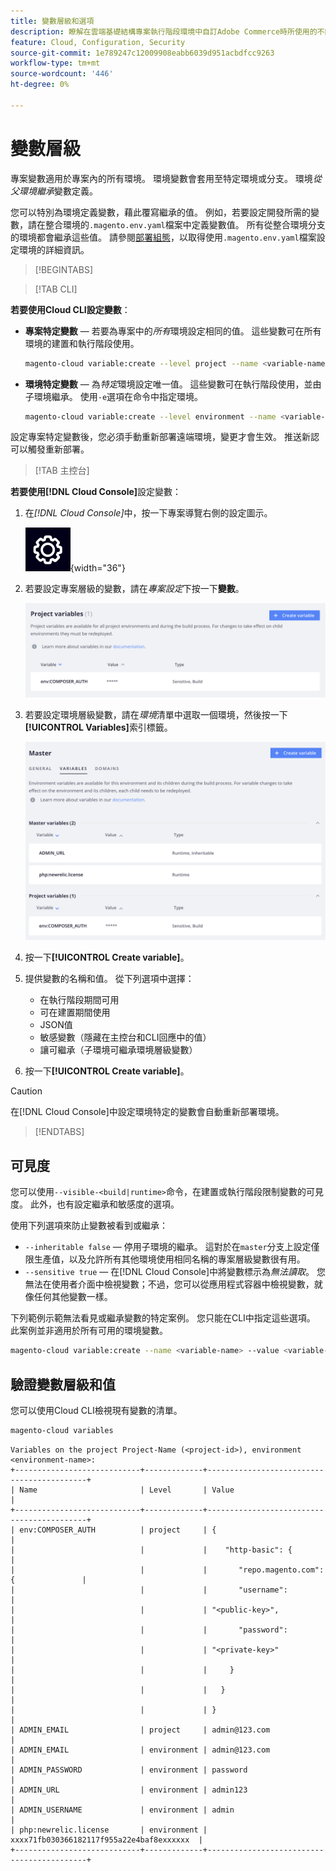 ```yaml
---
title: 變數層級和選項
description: 瞭解在雲端基礎結構專案執行階段環境中自訂Adobe Commerce時所使用的不同變數層級和選項。
feature: Cloud, Configuration, Security
source-git-commit: 1e789247c12009908eabb6039d951acbdfcc9263
workflow-type: tm+mt
source-wordcount: '446'
ht-degree: 0%

---
```


# 變數層級

專案變數適用於專案內的所有環境。 環境變數會套用至特定環境或分支。 環境&#x200B;_從父環境繼承_&#x200B;變數定義。

您可以特別為環境定義變數，藉此覆寫繼承的值。 例如，若要設定開發所需的變數，請在整合環境的`.magento.env.yaml`檔案中定義變數值。 所有從整合環境分支的環境都會繼承這些值。 請參閱[部署組態](configure-env-yaml.md)，以取得使用`.magento.env.yaml`檔案設定環境的詳細資訊。

>[!BEGINTABS]

>[!TAB CLI]

**若要使用Cloud CLI設定變數**：

- **專案特定變數** — 若要為專案中的&#x200B;_所有_&#x200B;環境設定相同的值。 這些變數可在所有環境的建置和執行階段使用。

  ```bash
  magento-cloud variable:create --level project --name <variable-name> --value <variable-value>
  ```

- **環境特定變數** — 為&#x200B;_特定_&#x200B;環境設定唯一值。 這些變數可在執行階段使用，並由子環境繼承。 使用`-e`選項在命令中指定環境。

  ```bash
  magento-cloud variable:create --level environment --name <variable-name> --value <variable-value>
  ```

設定專案特定變數後，您必須手動重新部署遠端環境，變更才會生效。 推送新認可以觸發重新部署。

>[!TAB 主控台]

**若要使用[!DNL Cloud Console]**&#x200B;設定變數：

1. 在&#x200B;_[!DNL Cloud Console]_&#x200B;中，按一下專案導覽右側的設定圖示。

   ![設定專案](../../assets/icon-configure.png){width="36"}

1. 若要設定專案層級的變數，請在&#x200B;_專案設定_&#x200B;下按一下&#x200B;**變數**。

   ![專案變數](../../assets/ui-project-variables.png)

1. 若要設定環境層級變數，請在&#x200B;_環境_&#x200B;清單中選取一個環境，然後按一下&#x200B;**[!UICONTROL Variables]**&#x200B;索引標籤。

   ![環境變數標籤](../../assets/ui-environment-variables.png)

1. 按一下&#x200B;**[!UICONTROL Create variable]**。

1. 提供變數的名稱和值。 從下列選項中選擇：

   - 在執行階段期間可用
   - 可在建置期間使用
   - JSON值
   - 敏感變數（隱藏在主控台和CLI回應中的值）
   - 讓可繼承（子環境可繼承環境層級變數）

1. 按一下&#x200B;**[!UICONTROL Create variable]**。

>[!CAUTION]
>
>在[!DNL Cloud Console]中設定環境特定的變數會自動重新部署環境。

>[!ENDTABS]

## 可見度

您可以使用`--visible-<build|runtime>`命令，在建置或執行階段限制變數的可見度。 此外，也有設定繼承和敏感度的選項。

使用下列選項來防止變數被看到或繼承：

- `--inheritable false` — 停用子環境的繼承。 這對於在`master`分支上設定僅限生產值，以及允許所有其他環境使用相同名稱的專案層級變數很有用。
- `--sensitive true` — 在[!DNL Cloud Console]中將變數標示為&#x200B;_無法讀取_。 您無法在使用者介面中檢視變數；不過，您可以從應用程式容器中檢視變數，就像任何其他變數一樣。

下列範例示範無法看見或繼承變數的特定案例。 您只能在CLI中指定這些選項。 此案例並非適用於所有可用的環境變數。

```bash
magento-cloud variable:create --name <variable-name> --value <variable-value> --inheritable false --sensitive true
```

## 驗證變數層級和值

您可以使用Cloud CLI檢視現有變數的清單。

```bash
magento-cloud variables
```

```
Variables on the project Project-Name (<project-id>), environment <environment-name>:
+----------------------------+-------------+-------------------------------------------+
| Name                       | Level       | Value                                     |
+----------------------------+-------------+-------------------------------------------+
| env:COMPOSER_AUTH          | project     | {                                         |
|                            |             |    "http-basic": {                        |
|                            |             |       "repo.magento.com": {               |
|                            |             |       "username":                         |
|                            |             | "<public-key>",                           |
|                            |             |       "password":                         |
|                            |             | "<private-key>"                           |
|                            |             |     }                                     |
|                            |             |   }                                       |
|                            |             | }                                         |
| ADMIN_EMAIL                | project     | admin@123.com                             |
| ADMIN_EMAIL                | environment | admin@123.com                             |
| ADMIN_PASSWORD             | environment | password                                  |
| ADMIN_URL                  | environment | admin123                                  |
| ADMIN_USERNAME             | environment | admin                                     |
| php:newrelic.license       | environment | xxxx71fb030366182117f955a22e4baf8exxxxxx  |
+----------------------------+-------------+-------------------------------------------+
```
